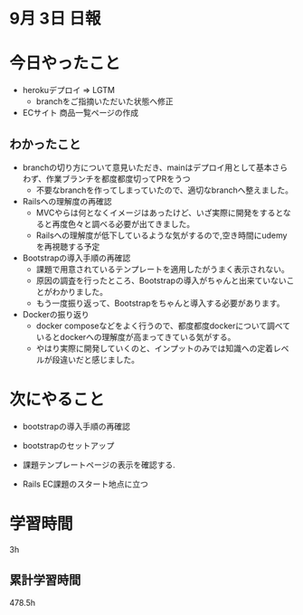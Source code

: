 #  9月 3日 日報

# 今日やったこと
* herokuデプロイ => LGTM
  * branchをご指摘いただいた状態へ修正
* ECサイト 商品一覧ページの作成

##  わかったこと
* branchの切り方について意見いただき、mainはデプロイ用として基本さらわず、作業ブランチを都度都度切ってPRをうつ
  * 不要なbranchを作ってしまっていたので、適切なbranchへ整えました。
* Railsヘの理解度の再確認
  * MVCやらは何となくイメージはあったけど、いざ実際に開発をするとなると再度色々と調べる必要が出てきました。
  * Railsへの理解度が低下しているような気がするので,空き時間にudemyを再視聴する予定
* Bootstrapの導入手順の再確認
  * 課題で用意されているテンプレートを適用したがうまく表示されない。
  * 原因の調査を行ったところ、Bootstrapの導入がちゃんと出来ていないことがわかりました。
  * もう一度振り返って、Bootstrapをちゃんと導入する必要があります。
* Dockerの振り返り
  * docker composeなどをよく行うので、都度都度dockerについて調べているとdockerへの理解度が高まってきている気がする。
  * やはり実際に開発していくのと、インプットのみでは知識への定着レベルが段違いだと感じました。

# 次にやること
* bootstrapの導入手順の再確認
* bootstrapのセットアップ
* 課題テンプレートページの表示を確認する.

* Rails EC課題のスタート地点に立つ
  
#  学習時間
3h

##  累計学習時間
478.5h


